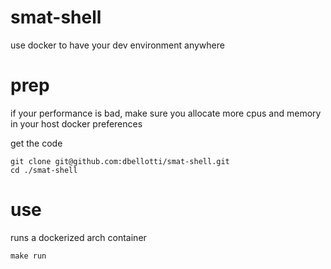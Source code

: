 # smat-shell
use docker to have your dev environment anywhere

# prep
if your performance is bad, make sure you allocate more cpus and memory in your host docker preferences

get the code
```
git clone git@github.com:dbellotti/smat-shell.git
cd ./smat-shell
```

# use
runs a dockerized arch container
```
make run
```
